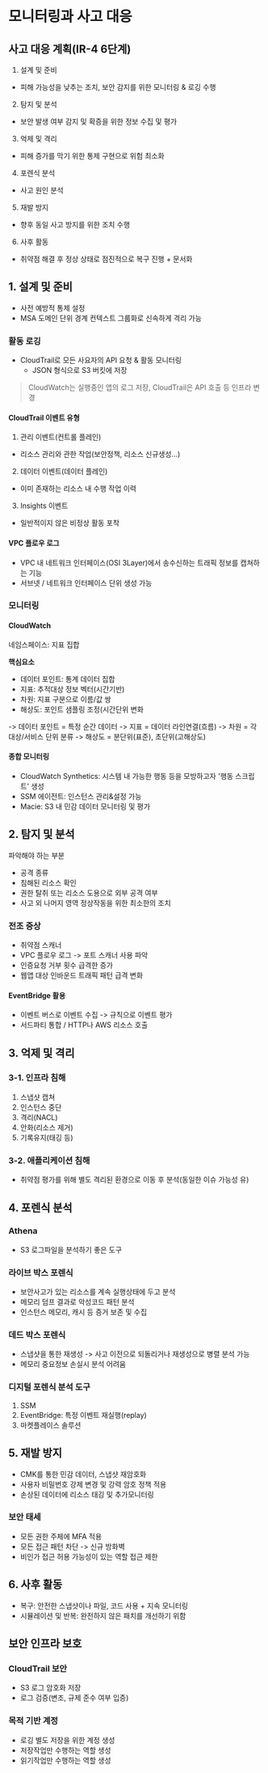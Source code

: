# 모니터링과 사고 대응

## 사고 대응 계획(IR-4 6단계)

1. 설계 및 준비

- 피해 가능성을 낮추는 조치, 보안 감지를 위한 모니터링 & 로깅 수행

2. 탐지 및 분석

- 보안 발생 여부 감지 및 확증을 위한 정보 수집 및 평가

3. 억제 및 격리

- 피해 증가를 막기 위한 통제 구현으로 위험 최소화

4. 포렌식 분석

- 사고 원인 분석

5. 재발 방지

- 향후 동일 사고 방지를 위한 조치 수행

6. 사후 활동

- 취약점 해결 후 정상 상태로 점진적으로 복구 진행 + 문서화

## 1. 설계 및 준비

- 사전 예방적 통제 설정
- MSA 도메인 단위 경계 컨텍스트 그룹화로 신속하게 격리 가능

### 활동 로깅

- CloudTrail로 모든 사요자의 API 요청 & 활동 모니터링
  - JSON 형식으로 S3 버킷에 저장

> CloudWatch는 실행중인 앱의 로그 저장, CloudTrail은 API 호출 등 인프라 변경

#### CloudTrail 이벤트 유형

1. 관리 이벤트(컨트롤 플레인)

- 리소스 관리와 관한 작업(보안정책, 리소스 신규생성...)

2. 데이터 이벤트(데이터 플레인)

- 이미 존재하는 리소스 내 수행 작업 이력

3. Insights 이벤트

- 일반적이지 않은 비정상 활동 포착

#### VPC 플로우 로그

- VPC 내 네트워크 인터페이스(OSI 3Layer)에서 송수신하는 트래픽 정보를 캡쳐하는 기능
- 서브넷 / 네트워크 인터페이스 단위 생성 가능

### 모니터링

#### CloudWatch

네임스페이스: 지표 집합

**핵심요소**

- 데이터 포인트: 통계 데이터 집합
- 지표: 추적대상 정보 벡터(시간기반)
- 차원: 지표 구분으로 이름/값 쌍
- 해상도: 포인트 샘플링 조정(시간단위 변화

-> 데이터 포인트 = 특정 순간 데이터
-> 지표 = 데이터 라인연결(흐름)
-> 차원 = 각 대상/서비스 단위 분류
-> 해상도 = 분단위(표준), 초단위(고해상도)

#### 종합 모니터링

- CloudWatch Synthetics: 시스템 내 가능한 행동 등을 모방하고자 '행동 스크립트' 생성
- SSM 에이전트: 인스턴스 관리&설정 가능
- Macie: S3 내 민감 데이터 모니터링 및 평가

## 2. 탐지 및 분석

파악해야 하는 부분

- 공격 종류
- 침해된 리소스 확인
- 권한 탈취 또는 리소스 도용으로 외부 공격 여부
- 사고 외 나머지 영역 정상작동을 위한 최소한의 조치

### 전조 증상

- 취약점 스캐너
- VPC 플로우 로그 -> 포트 스캐너 사용 파악
- 인증요청 거부 횟수 급격한 증가
- 웹앱 대상 인바운드 트래픽 패턴 급격 변화

#### EventBridge 활용

- 이벤트 버스로 이벤트 수집 -> 규칙으로 이벤트 평가
- 서드파티 통합 / HTTP나 AWS 리소스 호출

## 3. 억제 및 격리

### 3-1. 인프라 침해

1. 스냅샷 캡쳐
2. 인스턴스 중단
3. 격리(NACL)
4. 안화(리소스 제거)
5. 기록유지(태깅 등)

### 3-2. 애플리케이션 침해

- 취약점 평가를 위해 별도 격리된 환경으로 이동 후 분석(동일한 이슈 가능성 유)

## 4. 포렌식 분석

### Athena

- S3 로그파일을 분석하기 좋은 도구

### 라이브 박스 포렌식

- 보안사고가 있는 리소스를 계속 실행상태에 두고 분석
- 메모리 덤프 결과로 악성코드 패턴 분석
- 인스턴스 메모리, 캐시 등 증거 보존 및 수집

### 데드 박스 포렌식

- 스냅샷을 통한 재생성 -> 사고 이전으로 되돌리거나 재생성으로 병렬 분석 가능
- 메모리 중요정보 손실시 분석 어려움

### 디지털 포렌식 분석 도구

1. SSM
2. EventBridge: 특정 이벤트 재실행(replay)
3. 마켓플레이스 솔루션

## 5. 재발 방지

- CMK를 통한 민감 데이터, 스냅샷 재암호화
- 사용자 비밀번호 강제 변경 및 강력 암호 정책 적용
- 손상된 데이터에 리소스 태깅 및 추가모니터링

### 보안 태세

- 모든 권한 주체에 MFA 적용
- 모든 접근 패턴 차단 -> 신규 방화벽
- 비인가 접근 허용 가능성이 있는 역할 접근 제한

## 6. 사후 활동

- 복구: 안전한 스냅샷이나 파일, 코드 사용 + 지속 모니터링
- 시뮬레이션 및 반복: 완전하지 않은 패치를 개선하기 위함

## 보안 인프라 보호

### CloudTrail 보안

- S3 로그 암호화 저장
- 로그 검증(변조, 규제 준수 여부 입증)

### 목적 기반 계정

- 로깅 별도 저장을 위한 계정 생성
- 저장작업만 수행하는 역할 생성
- 읽기작업만 수행하는 역할 생성
